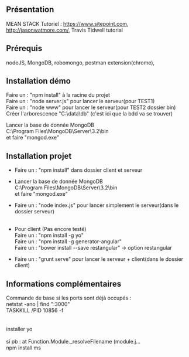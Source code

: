 ## Présentation

MEAN STACK
Tutoriel : https://www.sitepoint.com, http://jasonwatmore.com/, Travis Tidwell tutorial

## Prérequis
nodeJS, MongoDB, robomongo, postman extension(chrome),


## Installation démo
Faire un : "npm install" à la racine du projet<br />
Faire un : "node server.js" pour lancer le serveur(pour TEST1)<br />
Faire un : "node www" pour lancer le serveur(pour TEST2 dossier bin)<br />
Créer l'arborescence "C:\data\db" (c'est ici que la bdd va se trouver)<br />


Lancer la base de donnée MongoDB <br />
C:\Program Files\MongoDB\Server\3.2\bin<br />
et faire "mongod.exe"<br />

## Installation projet
- Faire un : "npm install" dans dossier client et serveur<br />
- Lancer la base de donnée MongoDB <br />
C:\Program Files\MongoDB\Server\3.2\bin<br />
et faire "mongod.exe"<br />
- Faire un : "node index.js" pour lancer simplement le serveur(dans le dossier serveur)<br /><br />
- Pour client (Pas encore testé)
<br />Faire un : "npm install -g yo"
<br />Faire un : "npm install -g generator-angular"
<br />Faire un : "bower install --save restangular"  -> option restangular

- Faire un : "grunt serve" pour lancer le serveur + client(dans le dossier client)<br />


## Informations complémentaires

Commande de base si les ports sont déjà occupés :<br />
netstat -ano | find ":3000" <br />
TASKKILL /PID 10856 -f <br />
<br />
<br />
installer yo</br>
</br>
si pb :   at Function.Module._resolveFilename (module.j...</br>
npm install ms



